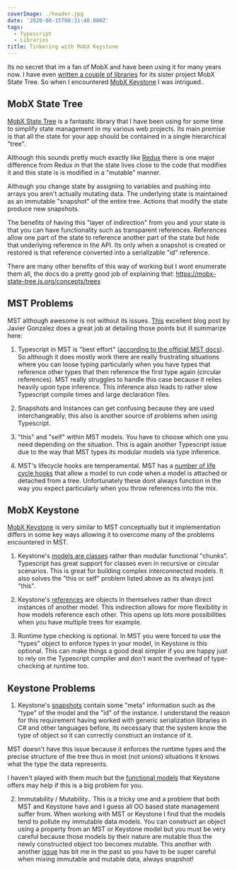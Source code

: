 ```yaml
---
coverImage: ./header.jpg
date: '2020-08-15T08:31:40.000Z'
tags:
  - Typescript
  - Libraries
title: Tinkering with MobX Keystone
---
```


Its no secret that im a fan of MobX and have been using it for many years now. I have even [written a couple of libraries](https://mikecann.co.uk/projects/mst-libs) for its sister project MobX State Tree. So when I encountered [MobX Keystone](https://mobx-keystone.js.org/) I was intrigued..

<!-- more -->

## MobX State Tree

[MobX State Tree](https://mobx-state-tree.js.org/intro/philosophy) is a fantastic library that I have been using for some time to simplify state management in my various web projects. Its main premise is that all the state for your app should be contained in a single hierarchical "tree".

Although this sounds pretty much exactly like [Redux](https://github.com/reduxjs/redux) there is one major difference from Redux in that the state lives close to the code that modifies it and this state is is modified in a "mutable" manner.

Although you change state by assigning to variables and pushing into arrays you aren't actually mutating data. The underlying state is maintained as an immutable "snapshot" of the entire tree. Actions that modify the state produce new snapshots.

The benefits of having this "layer of indirection" from you and your state is that you can have functionality such as transparent references. References allow one part of the state to reference another part of the state but hide that underlying reference in the API. Its only when a snapshot is created or restored is that reference converted into a serializable "id" reference.

There are many other benefits of this way of working but I wont enumerate them all, the docs do a pretty good job of explaining that: https://mobx-state-tree.js.org/concepts/trees

## MST Problems

MST although awesome is not without its issues. [This](https://medium.com/@xaviergonz/mobx-keystone-an-alternative-to-mobx-state-tree-without-some-of-its-pains-8140767a3aa1) excellent blog post by Javier Gonzalez does a great job at detailing those points but ill summarize here:

1. Typescript in MST is "best effort" ([according to the official MST docs](https://mobx-state-tree.js.org/tips/typescript)). So although it does mostly work there are really frustrating situations where you can loose typing particularly when you have types that reference other types that then reference the first type again (circular references). MST really struggles to handle this case because it relies heavily upon type inference. This inference also leads to rather slow Typescript compile times and large declaration files.

2. Snapshots and Instances can get confusing because they are used interchangeably, this also is another source of problems when using Typescript.

3. "this" and "self" within MST models. You have to choose which one you need depending on the situation. This is again another Typescript issue due to the way that MST types its modular models via type inference.

4. MST's lifecycle hooks are temperamental. MST has a [number of life cycle hooks](https://mobx-state-tree.js.org/overview/hooks) that allow a model to run code when a model is attached or detached from a tree. Unfortunately these dont always function in the way you expect particularly when you throw references into the mix.

## MobX Keystone

[MobX Keystone](https://mobx-keystone.js.org/) is very similar to MST conceptually but it implementation differs in some key ways allowing it to overcome many of the problems encountered in MST.

1. Keystone's [models are classes](https://mobx-keystone.js.org/classModels) rather than modular functional "chunks". Typescript has great support for classes even in recursive or circular scenarios. This is great for building complex interconnected models. It also solves the "this or self" problem listed above as its always just "this".

2. Keystone's [references](https://mobx-keystone.js.org/references) are objects in themselves rather than direct instances of another model. This indirection allows for more flexibility in how models reference each other. This opens up lots more possibilities when you have multiple trees for example.

3. Runtime type checking is optional. In MST you were forced to use the "types" object to enforce types in your model, in Keystone is this optional. This can make things a good deal simpler if you are happy just to rely on the Typescript compiler and don't want the overhead of type-checking at runtime too.

## Keystone Problems

1. Keystone's [snapshots](https://mobx-keystone.js.org/snapshots) contain some "meta" information such as the "type" of the model and the "id" of the instance. I understand the reason for this requirement having worked with generic serialization libraries in C# and other languages before, its necessary that the system know the type of object so it can correctly construct an instance of it.

MST doesn't have this issue because it enforces the runtime types and the precise structure of the tree thus in most (not unions) situations it knows what the type the data represents.

I haven't played with them much but the [functional models](https://mobx-keystone.js.org/functionalModels) that Keystone offers may help if this is a big problem for you.

2. Immutability / Mutability.. This is a tricky one and a problem that both MST and Keystone have and I guess all OO based state management suffer from. When working with MST or Keystone I find that the models tend to pollute my immutable data models. You can construct an object using a property from an MST or Keystone model but you must be very careful because those models by their nature are mutable thus the newly constructed object too becomes mutable. This another with another [issue](https://github.com/xaviergonz/mobx-keystone/issues/170) has bit me in the past so you have to be super careful when mixing immutable and mutable data, always snapshot!
